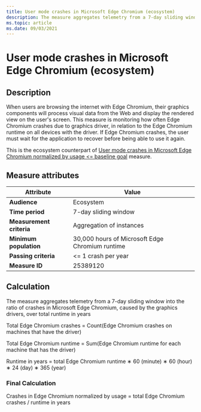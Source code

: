 ```yaml
---
title: User mode crashes in Microsoft Edge Chromium (ecosystem)
description: The measure aggregates telemetry from a 7-day sliding window a ratio of crashes in Microsoft Edge Chromium, caused by the graphics drivers, over total runtime in years (ecosystem)
ms.topic: article
ms.date: 09/03/2021
---
```


# User mode crashes in Microsoft Edge Chromium (ecosystem)

## Description

When users are browsing the internet with Edge Chromium, their graphics components will process visual data from the Web and display the rendered view on the user's screen. This measure is monitoring how often Edge Chromium crashes due to graphics driver, in relation to the Edge Chromium runtime on all devices with the driver. If Edge Chromium crashes, the user must wait for the application to recover before being able to use it again.  

This is the ecosystem counterpart of [User mode crashes in Microsoft Edge Chromium normalized by usage <= baseline goal](./graphics-user-mode-crashes-edge-chromium-standard.md) measure.

## Measure attributes

| Attribute | Value |
|--|--|
| **Audience** | Ecosystem |
| **Time period** | 7-day sliding window |
| **Measurement criteria** | Aggregation of instances |
| **Minimum population** | 30,000 hours of Microsoft Edge Chromium runtime |
| **Passing criteria** | <= 1 crash per year |
| **Measure ID** | 25389120 |

## Calculation

The measure aggregates telemetry from a 7-day sliding window into the ratio of crashes in Microsoft Edge Chromium, caused by the graphics drivers, over total runtime in years

Total Edge Chromium crashes = Count(Edge Chromium crashes on machines that have the driver)

Total Edge Chromium runtime = Sum(Edge Chromium runtime for each machine that has the driver)

Runtime in years = total Edge Chromium runtime ∗ 60 (minute) ∗ 60 (hour) ∗ 24 (day) ∗ 365 (year)

### Final Calculation

Crashes in Edge Chromium normalized by usage = total Edge Chromium crashes / runtime in years
